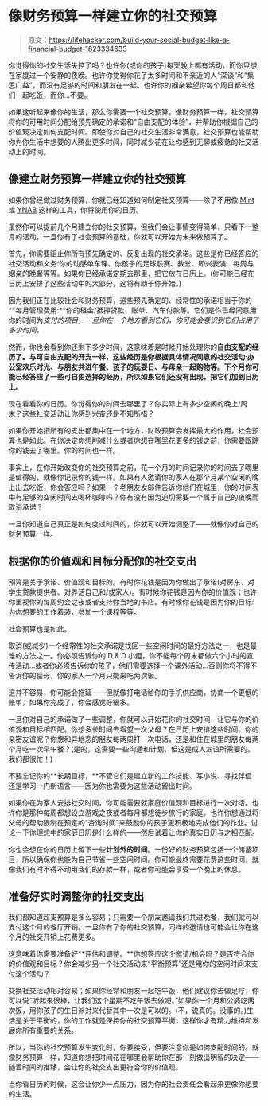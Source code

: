 # 像财务预算一样建立你的社交预算

> 原文：<https://lifehacker.com/build-your-social-budget-like-a-financial-budget-1823334633>

你觉得你的社交生活失控了吗？也许你(或你的孩子)每天晚上都有活动，而你只想在家度过一个安静的夜晚。也许你觉得你花了太多时间和不亲近的人“深谈”和“集思广益”，而没有足够的时间和朋友在一起。也许你的姻亲希望你每个周日都和他们一起吃饭，而你...不要。



如果这听起来像你的生活，那么你需要一个社交预算。像财务预算一样，社交预算将你的可用时间分配给预先确定的承诺和“自由支配的体验”，并帮助你根据自己的价值观决定如何支配时间。即使你对自己的社交生活非常满意，社交预算也能帮助你为你生活中想要的人腾出更多时间，同时减少花在让你感到无聊或疲惫的社交活动上的时间。

## 像建立财务预算一样建立你的社交预算

如果你曾经做过财务预算，你就已经知道如何制定社交预算——除了不用像 [Mint](http://mint.com) 或 [YNAB](http://youneedabudget.com) 这样的工具，你将使用你的日历。

虽然你可以提前几个月建立你的社交预算，但我们会让事情变得简单，只看下一整月的活动。一旦你有了社会预算的基础，你就可以开始为未来做预算了。

首先，你需要阻止你所有预先确定的、反复出现的社交承诺。这些是你已经答应的社交活动和义务:你的动感单车课、你孩子的足球联赛、教堂、即兴表演、每周与姻亲的晚餐等等。如果你已经承诺定期去那里，把它放在日历上。(你可能已经在日历上安排了这些活动中的大部分，这将有助于你开始。)

因为我们正在比较社会和财务预算，这些预先确定的、经常性的承诺相当于你的**每月管理费用:**你的租金/抵押贷款、账单、汽车付款等。它们是你已经同意用你的时间为*支付的项目，一旦你在一个地方看到它们，你可能会意识到它们占用了多少时间。*

然而，你也会看到你还剩下多少时间，这意味着是时候开始处理你的**自由支配的经历了。与可自由支配的开支一样，这些经历是你根据具体情况同意的社交活动:办公室欢乐时光、与朋友共进午餐、孩子的玩耍日、与母亲一起购物等。下个月你可能已经答应了一些可自由选择的经历，所以如果它们还没有出现，把它们加到日历上。**

现在看看你的日历。你觉得你的时间去哪里了？你实际上有多少空闲的晚上/周末？这些社交活动让你感到兴奋还是不知所措？

如果你开始把所有的支出都集中在一个地方，财政预算会发挥最大的作用，社会预算也是如此。在你决定你想削减什么或者你想在哪里花更多的钱之前，你需要跟踪你的钱去了哪里。你的时间也一样。

事实上，在你开始改变你的社交预算之前，花一个月的时间记录你的时间去了哪里是值得的，就像你记录你的钱一样。如果有人邀请你的家人在那个月某个空闲的晚上出去吃饭，你会答应吗？如果一个老朋友发邮件告诉你他们在城里，你的时间表中有足够的空闲时间去喝杯咖啡吗？你有没有因为迫切需要一个属于自己的夜晚而取消承诺？

一旦你知道自己真正是如何度过时间的，你就可以开始调整了——就像你对自己的财务预算一样。

## 根据你的价值观和目标分配你的社交支出

预算是关于承诺、价值观和目标的。有时你花钱是因为你做出了承诺(对房东、对学生贷款提供者、对养活自己和/或家人)。有时候你花钱是因为你的价值观；也许你重视你的每周约会之夜或者支持你当地的书店。有时候你花钱是因为你的目标:为你想要的工作着装，参加一个课程等等。

社会预算也是如此。

取消(或减少)一个经常性的社交承诺是找回一些空闲时间的最好方法之一，也是最难的方法之一。你必须告诉你的 D & D 小组，你不能每个周末都做六个小时的宣传活动...或者你必须告诉你的孩子，他们需要选择一个课外活动...否则你将不得不告诉你的岳母，你的家人一个月只能来吃两次饭。

这并不容易，你可能会拖延——但就像打电话给你的手机供应商，协商一个更低的账单，如果你完成了，你会感觉好很多。

一旦你对自己的承诺做了一些调整，你就可以开始花你的社交时间，让它与你的价值观和目标相匹配。你想多长时间去看望一次父母？在日历上安排这些时间。你的亲密友谊呢？你想和异地恋的朋友每两周打一次电话，还是和住在城里的朋友每两个月吃一次早午餐？(是的，这需要一些沟通和计划，但这是成人友谊所需要的。我们都很忙！)

不要忘记你的**长期目标，**不管它们是建立新的工作技能、写小说、寻找伴侣还是学习一门新语言——因为你也需要为这些活动留出时间。

如果你在为家人安排社交时间，你可能需要就家庭价值观和目标进行一次对话。也许你是那种每周都想设立游戏之夜或者每月都想徒步旅行的家庭。也许你想通过将父母的帮助限制在预定的“咨询时间”来鼓励你的孩子更积极地完成他们的作业。讨论一下你理想中的家庭日历是什么样的——然后试着让你的真实日历与之相匹配。

你也会想在你的日历上留下一些**计划外的时间**。一份好的财务预算包括一个储蓄项目，所以确保你也能为自己节省一些空闲时间。你可能最终需要花费这些时间，就像我们有时不得不动用我们的存款一样，或者你可能会享受一个晚上的休息。

## 准备好实时调整你的社交支出

我们都知道超支预算是多么容易；只需要一个朋友邀请我们共进晚餐，我们就可以支付这个月的餐厅开销。一旦你有了你的社交预算，同样的邀请也可能会让你在这个月的社交开销上花费更多。

这意味着你需要准备好**评估和调整。**你想答应这个邀请/机会吗？是否符合你的价值观和目标？你会减少另一个社交活动来“平衡预算”还是用你的空闲时间来支付这个活动？

交换社交活动相对容易；如果你经常和朋友一起吃午饭，他们建议你去做足疗，你可以说“听起来很棒，让我们这个星期不吃午饭去做吧。”如果你一个月和公婆吃两次饭，用你孩子的生日派对来代替其中一次是可以的。(不，说真的。没事的。)生活是关于平衡的，你的工作就是保持你的社交预算平衡，这样你才有精力维持和发展你所有重要的关系。

所以，当你的社交预算发生变化时，你要接受，但要注意你是如何支配时间的。就像财务预算一样，知道你想把时间花在哪里会帮助你在那一刻做出明智的决定——随着时间的推移，会让你的社交支出更符合你的价值观。

当你看日历的时候，这会让你少一点压力，因为你的社会责任会看起来更像你想要的生活。